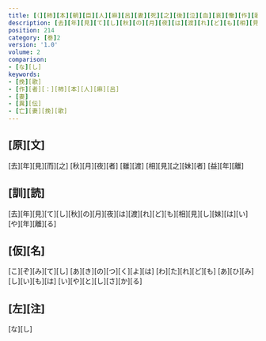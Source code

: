 ```yaml
---
title: [（][柿][本][朝][臣][人][麻][呂][妻][死][之][後][泣][血][哀][慟][作][歌][二][首][[并][短][歌]][）][短][歌][三][首]
description: [去][年][見][て][し][秋][の][月][夜][は][渡][れ][ど][も][相][見][し][妹][は][い][や][年][離][る]
position: 214
category: [巻]2
version: '1.0'
volume: 2
comparison:
- [な][し]
keywords:
- [挽][歌]
- [作][者][：][柿][本][人][麻][呂]
- [妻]
- [異][伝]
- [亡][妻][挽][歌]
---
```


## [原][文]

[去][年][見][而][之] [秋][月][夜][者] [雖][渡] [相][見][之][妹][者] [益][年][離]

## [訓][読]

[去][年][見][て][し][秋][の][月][夜][は][渡][れ][ど][も][相][見][し][妹][は][い][や][年][離][る]

## [仮][名]

[こ][ぞ][み][て][し] [あ][き][の][つ][く][よ][は] [わ][た][れ][ど][も] [あ][ひ][み][し][い][も][は] [い][や][と][し][さ][か][る]

## [左][注]

[な][し]
